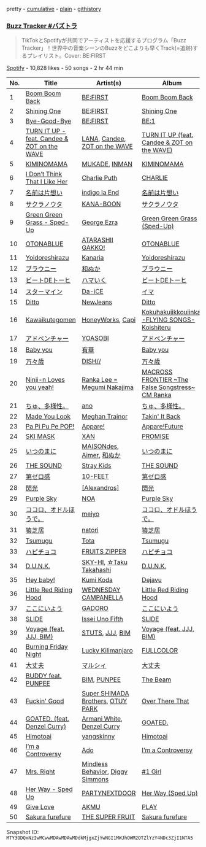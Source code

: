 pretty - [cumulative](/playlists/cumulative/37i9dQZF1DXdTxsEGukhp4.md) - [plain](/playlists/plain/37i9dQZF1DXdTxsEGukhp4) - [githistory](https://github.githistory.xyz/mackorone/spotify-playlist-archive/blob/main/playlists/plain/37i9dQZF1DXdTxsEGukhp4)

### [Buzz Tracker \#バズトラ](https://open.spotify.com/playlist/37i9dQZF1DXdTxsEGukhp4)

> TikTokとSpotifyが共同でアーティストを応援するプログラム「Buzz Tracker」！世界中の音楽シーンのBuzzをどこよりも早くTrack\(=追跡\)するプレイリスト。Cover: BE:FIRST

[Spotify](https://open.spotify.com/user/spotify) - 10,828 likes - 50 songs - 2 hr 44 min

| No. | Title | Artist(s) | Album | Length |
|---|---|---|---|---|
| 1 | [Boom Boom Back](https://open.spotify.com/track/37xJCjdzJ17S1jCDz3GwsB) | [BE:FIRST](https://open.spotify.com/artist/4wCW8kZ8LL7QIdcE8EOKPP) | [Boom Boom Back](https://open.spotify.com/album/6LVDreY2ztRLwqdkjcBjnd) | 3:08 |
| 2 | [Shining One](https://open.spotify.com/track/7DTKSwO1kTAJDu9Q5U73UZ) | [BE:FIRST](https://open.spotify.com/artist/4wCW8kZ8LL7QIdcE8EOKPP) | [Shining One](https://open.spotify.com/album/1cdXswO18i5AFNWQLPasok) | 4:04 |
| 3 | [Bye\-Good\-Bye](https://open.spotify.com/track/3Itdlob7CzXIQqydeVwutQ) | [BE:FIRST](https://open.spotify.com/artist/4wCW8kZ8LL7QIdcE8EOKPP) | [BE:1](https://open.spotify.com/album/3bzgtBdR3ljgLUxFTBfCmU) | 3:01 |
| 4 | [TURN IT UP \- feat\. Candee & ZOT on the WAVE](https://open.spotify.com/track/3BjCtb7zq4Nn1riQhneMwo) | [LANA](https://open.spotify.com/artist/4dEHIhldHT2U8CMQ6nNgDT), [Candee](https://open.spotify.com/artist/1L9s7TypQNTxmJ12OuG2yR), [ZOT on the WAVE](https://open.spotify.com/artist/0qMwn0A1NkYRIo8jyOMygH) | [TURN IT UP \(feat\. Candee & ZOT on the WAVE\)](https://open.spotify.com/album/5gTvyYgUsKQ6UwUdavwn5z) | 3:13 |
| 5 | [KIMINOMAMA](https://open.spotify.com/track/4O8Dy9kthy651s3M774S1h) | [MUKADE](https://open.spotify.com/artist/4d1EYQLZDof8IHoNt8i9FR), [INMAN](https://open.spotify.com/artist/7H3Q0yXmSNmxMHSUpGZKqg) | [KIMINOMAMA](https://open.spotify.com/album/1zfEiFINYq6yP3aUROBvQz) | 2:57 |
| 6 | [I Don’t Think That I Like Her](https://open.spotify.com/track/0Ts1lnK3lYa2dwE2orDJc5) | [Charlie Puth](https://open.spotify.com/artist/6VuMaDnrHyPL1p4EHjYLi7) | [CHARLIE](https://open.spotify.com/album/2LTqBgZUH4EkDcj8hdkNjK) | 3:08 |
| 7 | [名前は片想い](https://open.spotify.com/track/0o3zVVGJkb1QIOMF9xySiu) | [indigo la End](https://open.spotify.com/artist/26ZBeXl5Gqr3TAv2itmyCU) | [名前は片想い](https://open.spotify.com/album/6S12v6NjkFLwQwLxxavHY9) | 3:33 |
| 8 | [サクラノウタ](https://open.spotify.com/track/4aecodVhhW19bmWjveVgJR) | [KANA\-BOON](https://open.spotify.com/artist/3PWp9R5HvbQgxI5KBx5kVd) | [サクラノウタ](https://open.spotify.com/album/7vlOaFIqHnABear9d51MNf) | 4:29 |
| 9 | [Green Green Grass \- Sped\-Up](https://open.spotify.com/track/1gGeEcwqBNxVqjzjAWvS4N) | [George Ezra](https://open.spotify.com/artist/2ysnwxxNtSgbb9t1m2Ur4j) | [Green Green Grass \(Sped\-Up\)](https://open.spotify.com/album/147Dfr5kuQAK5bcNSuMDP0) | 2:08 |
| 10 | [OTONABLUE](https://open.spotify.com/track/2ay8z5vGqKTSpGkmOR9IAo) | [ATARASHII GAKKO!](https://open.spotify.com/artist/4OfU76YhPU04wlmbVFFgTJ) | [OTONABLUE](https://open.spotify.com/album/7vUVx8e9SrqIZe22KqLd6i) | 3:05 |
| 11 | [Yoidoreshirazu](https://open.spotify.com/track/26zbAdTJC4vqqpGwSzvh8Q) | [Kanaria](https://open.spotify.com/artist/1k5LyiTCRzPjORzcgHqJxF) | [Yoidoreshirazu](https://open.spotify.com/album/32sf8CyAb7MtRbVTDJrWQA) | 2:14 |
| 12 | [ブラウニー](https://open.spotify.com/track/2R6xQVJCCk1u8rPrxD5SmC) | [和ぬか](https://open.spotify.com/artist/6LesPuO1nhgJ2acJ4MjyBI) | [ブラウニー](https://open.spotify.com/album/5lDjj72VfeaRqvKJ3UYZGG) | 3:30 |
| 13 | [ビートDEトーヒ](https://open.spotify.com/track/5D4XpDNbB5WTFLQ8VA442k) | [ハマいく](https://open.spotify.com/artist/0yAwTq1vSQQ8fpvLr5wdoF) | [ビートDEトーヒ](https://open.spotify.com/album/2AFM1KkgOLDZFibeUoxq7G) | 2:18 |
| 14 | [スターマイン](https://open.spotify.com/track/0akvgdebTkERlRqNKJZuFy) | [Da\-iCE](https://open.spotify.com/artist/71UIOLnsacxQHlU55TvfiH) | [イマ](https://open.spotify.com/album/4jvQHJZWEBoYhFSsXTmPEP) | 3:47 |
| 15 | [Ditto](https://open.spotify.com/track/3r8RuvgbX9s7ammBn07D3W) | [NewJeans](https://open.spotify.com/artist/6HvZYsbFfjnjFrWF950C9d) | [Ditto](https://open.spotify.com/album/7bnqo1fdJU9nSfXQd3bSMe) | 3:05 |
| 16 | [Kawaikutegomen](https://open.spotify.com/track/4Mo0vn7a03pJ19uESUrH5a) | [HoneyWorks](https://open.spotify.com/artist/40oxjbVm3kdeyJEiGsKrmd), [Capi](https://open.spotify.com/artist/1CnxV1xCQR5pmAR6IHIIyR) | [Kokuhakujikkouiinkai \-FLYING SONGS\- Koishiteru](https://open.spotify.com/album/6RriT3rElmDYDODZjcKBcq) | 3:39 |
| 17 | [アドベンチャー](https://open.spotify.com/track/1w2tdCsX2yKFjbh3wHII94) | [YOASOBI](https://open.spotify.com/artist/64tJ2EAv1R6UaZqc4iOCyj) | [アドベンチャー](https://open.spotify.com/album/1oniwzKzy5hIwoAHjACgsi) | 3:19 |
| 18 | [Baby you](https://open.spotify.com/track/7mawUh4upc0sJVHgkgY3wb) | [有華](https://open.spotify.com/artist/762RAUTV6WKHmrHR7fsFbj) | [Baby you](https://open.spotify.com/album/54ZCBICVYg5jvNehprcJj1) | 2:43 |
| 19 | [万々歳](https://open.spotify.com/track/4ZPl090JODD2F8Yz0KAQV4) | [DISH//](https://open.spotify.com/artist/0jJmZHZHNe8n24Y33z5Nil) | [万々歳](https://open.spotify.com/album/77XpTzNk0bmSVsbsXl8c7R) | 3:58 |
| 20 | [Ninji\-n Loves you yeah!](https://open.spotify.com/track/4BRBpWDkJM7QlVYIyedm0s) | [Ranka Lee = Megumi Nakajima](https://open.spotify.com/artist/3JODQ7XeLxOZtG9cGuVPUw) | [MACROSS FRONTIER \~The False Songstress\~ CM Ranka](https://open.spotify.com/album/5g9MR6bwfKq3tUj1PXyUFM) | 1:01 |
| 21 | [ちゅ、多様性。](https://open.spotify.com/track/5KLL3cZEyuSJRvyS84o4Df) | [ano](https://open.spotify.com/artist/7Il739Q5W4yJUYC3hfnX6z) | [ちゅ、多様性。](https://open.spotify.com/album/07zxoeMpl7X8SguWcOiN5x) | 3:05 |
| 22 | [Made You Look](https://open.spotify.com/track/0QHEIqNKsMoOY5urbzN48u) | [Meghan Trainor](https://open.spotify.com/artist/6JL8zeS1NmiOftqZTRgdTz) | [Takin' It Back](https://open.spotify.com/album/4LVa9bljQRvLYpWr8qyaXs) | 2:14 |
| 23 | [Pa Pi Pu Pe POP!](https://open.spotify.com/track/6sAaPOTjwisyye2fyavqKd) | [Appare!](https://open.spotify.com/artist/3avXpwvPXKpP2AoUvd9pEe) | [Appare!Future](https://open.spotify.com/album/0Uy7NcYLJnUp5uJmTMNxj4) | 4:13 |
| 24 | [SKI MASK](https://open.spotify.com/track/27kqtCjgY5Y1JfYxAhkv4y) | [XAN](https://open.spotify.com/artist/5NfqonprYhdYuBctIrOv6B) | [PROMISE](https://open.spotify.com/album/5pLc2ZDRHTVa6Y3ly6pMqI) | 2:18 |
| 25 | [いつのまに](https://open.spotify.com/track/1VZMySTb2Sqs30c0FaO9H0) | [MAISONdes](https://open.spotify.com/artist/7LTiBdByoaUd329wCpmMcM), [Aimer](https://open.spotify.com/artist/0bAsR2unSRpn6BQPEnNlZm), [和ぬか](https://open.spotify.com/artist/6LesPuO1nhgJ2acJ4MjyBI) | [いつのまに](https://open.spotify.com/album/6fWI3YkfSUUL5QY1yfTDyB) | 3:28 |
| 26 | [THE SOUND](https://open.spotify.com/track/2ovMFHvl5jWOZdhd9hL7uf) | [Stray Kids](https://open.spotify.com/artist/2dIgFjalVxs4ThymZ67YCE) | [THE SOUND](https://open.spotify.com/album/4ZW5rXkLINHYqH2MIAhkP2) | 3:00 |
| 27 | [第ゼロ感](https://open.spotify.com/track/3GGOKTfxgyluPvAFnB30zE) | [10\-FEET](https://open.spotify.com/artist/0QZqdhoRQkn1VphAa5eX8h) | [第ゼロ感](https://open.spotify.com/album/7hUGSAApToftQu366lqPVf) | 4:47 |
| 28 | [閃光](https://open.spotify.com/track/6orDsQsMy7BaqGoRWw3fVN) | [\[Alexandros\]](https://open.spotify.com/artist/1luOe8HkZQ7zwuaO2wuJqI) | [閃光](https://open.spotify.com/album/1M0bv6o77rYRLeP0RYAcju) | 4:25 |
| 29 | [Purple Sky](https://open.spotify.com/track/2iSDIJbLx7CyyHSD6oGrOB) | [NOA](https://open.spotify.com/artist/1vpHPL6nejNAg9GXYrJ5ck) | [Purple Sky](https://open.spotify.com/album/2TfT67IkpQsOoAqSaqy3sb) | 3:30 |
| 30 | [ココロ、オドルほうで。](https://open.spotify.com/track/3MKxwNgUa4FgU0cKBQSd9W) | [meiyo](https://open.spotify.com/artist/6ggtLFRSvZsS61lbxLujd9) | [ココロ、オドルほうで。](https://open.spotify.com/album/5ISBD7UVkovU4Hssok3i82) | 3:11 |
| 31 | [猿芝居](https://open.spotify.com/track/3LY9pxrkW6J3TTAL5ZwNuI) | [natori](https://open.spotify.com/artist/6WmXWHmfBMhupyIs8MSqtu) | [猿芝居](https://open.spotify.com/album/70T4FWkth5x4r4cAfUSxR7) | 2:55 |
| 32 | [Tsumugu](https://open.spotify.com/track/6uqDqDf5OVAyVj6lxwWrAx) | [Tota](https://open.spotify.com/artist/5WIXXPkyVYncLscyUbDrpi) | [Tsumugu](https://open.spotify.com/album/3WJSzExzoaymFUgJNy1ABs) | 3:51 |
| 33 | [ハピチョコ](https://open.spotify.com/track/77iP0sExSNCUd6D33YLnXu) | [FRUITS ZIPPER](https://open.spotify.com/artist/4v5IVXt3oH0iNuxW9O36BV) | [ハピチョコ](https://open.spotify.com/album/6YuRTXMTLyw27w13yU9UPy) | 4:01 |
| 34 | [D.U.N.K.](https://open.spotify.com/track/2BfdSKHBrKLwwOe9bp8q5z) | [SKY\-HI](https://open.spotify.com/artist/4Kbxm7oCQujaslLxf9q7k2), [☆Taku Takahashi](https://open.spotify.com/artist/13FGWDOwAoQyIBuZLtCjN9) | [D.U.N.K.](https://open.spotify.com/album/4Bhrbt1F8fbtn1DiFBpn5q) | 3:37 |
| 35 | [Hey baby!](https://open.spotify.com/track/0MyB2GqSgFY5pK37jHSSH3) | [Kumi Koda](https://open.spotify.com/artist/2mGYHril2LuZodRtTX06BC) | [Dejavu](https://open.spotify.com/album/1wEHnUyeTsnlJFXuh5dWBY) | 2:35 |
| 36 | [Little Red Riding Hood](https://open.spotify.com/track/1kXSvdQw5GByk7Ut432360) | [WEDNESDAY CAMPANELLA](https://open.spotify.com/artist/0bp9CvkjQYhUJvWRHjFRWI) | [Little Red Riding Hood](https://open.spotify.com/album/01IOJtpI12E42QyUjjLSL3) | 3:15 |
| 37 | [ここにいよう](https://open.spotify.com/track/5krCrPrv0xU9ubHYRHLv6l) | [GADORO](https://open.spotify.com/artist/3PtANl80M9tOLrmGSdNLV2) | [ここにいよう](https://open.spotify.com/album/0DZRNjF72FT7w9plpPpZlK) | 3:43 |
| 38 | [SLIDE](https://open.spotify.com/track/5wS0CNP0Xj9lxcMy9HfDzA) | [Issei Uno Fifth](https://open.spotify.com/artist/3ChsBdunsttUJkFhSKRhfq) | [SLIDE](https://open.spotify.com/album/4pVOU4LG85ADK1IPKqfaEK) | 2:08 |
| 39 | [Voyage \(feat\. JJJ, BIM\)](https://open.spotify.com/track/3aTJkLLdzHMq0hbEHYABvG) | [STUTS](https://open.spotify.com/artist/0qC4CNzOUtgdmdVzRqCa1d), [JJJ](https://open.spotify.com/artist/4BuaC48pvatn5gWSqV45cR), [BIM](https://open.spotify.com/artist/704gz1q9ieRxZfTkhPlZGG) | [Voyage \(feat\. JJJ, BIM\)](https://open.spotify.com/album/3QNugQ0SvwweeBsb7ih4gb) | 3:28 |
| 40 | [Burning Friday Night](https://open.spotify.com/track/1NlkoYEA1ndLQIKzXTPh9V) | [Lucky Kilimanjaro](https://open.spotify.com/artist/2V8UZPMR1EbkXhzvEGBTrV) | [FULLCOLOR](https://open.spotify.com/album/1rDLRueueI2ILXOyZE5qWd) | 4:15 |
| 41 | [大丈夫](https://open.spotify.com/track/4kQ3rrJ54f1Hf8nCNxCUyl) | [マルシィ](https://open.spotify.com/artist/7oQ6zxSp4eQjvVkk9rGIDV) | [大丈夫](https://open.spotify.com/album/5bNqsQHsqnaJNxuldgPkDa) | 3:58 |
| 42 | [BUDDY feat\. PUNPEE](https://open.spotify.com/track/6bMSF3fC1jVEhJr5h0riXq) | [BIM](https://open.spotify.com/artist/704gz1q9ieRxZfTkhPlZGG), [PUNPEE](https://open.spotify.com/artist/0mP8A1qIoufScrsxq18Cw6) | [The Beam](https://open.spotify.com/album/0NT8BKRHuR95nYb8M0Z3Gh) | 3:36 |
| 43 | [Fuckin' Good](https://open.spotify.com/track/5pe3jeI0WtpNWC1ZweCipP) | [Super SHIMADA Brothers](https://open.spotify.com/artist/2jqtZgeWtsc0tRdXK3x7yT), [OTUY PARK](https://open.spotify.com/artist/4hlSejvq1rjc5ac5Ds02kl) | [Over There That](https://open.spotify.com/album/1WJ9FbcbVCiKrA7XAjTFtJ) | 3:27 |
| 44 | [GOATED\. \(feat\. Denzel Curry\)](https://open.spotify.com/track/2PWVxWymGDZKj5BZJB7dAR) | [Armani White](https://open.spotify.com/artist/2qAwMsiIjTzlmfAkXKvhVA), [Denzel Curry](https://open.spotify.com/artist/6fxyWrfmjcbj5d12gXeiNV) | [GOATED.](https://open.spotify.com/album/2RU7Ol70IsJo40QMaV1Yfz) | 3:17 |
| 45 | [Himotoai](https://open.spotify.com/track/2MtTAPmEoGKUC0vDloY6nw) | [yangskinny](https://open.spotify.com/artist/3VVMRDGpbQR2SK9nHX3DW5) | [Himotoai](https://open.spotify.com/album/0NSqWhZSLPVcgceCGpVV5O) | 2:42 |
| 46 | [I’m a Controversy](https://open.spotify.com/track/7JATH77DeeEJL69Au9osjM) | [Ado](https://open.spotify.com/artist/6mEQK9m2krja6X1cfsAjfl) | [I’m a Controversy](https://open.spotify.com/album/28nsX0whh8XuEMgYfqbrOd) | 3:14 |
| 47 | [Mrs\. Right](https://open.spotify.com/track/4N4CHJqFZHyB7SBUuSFu1y) | [Mindless Behavior](https://open.spotify.com/artist/2waKklOyXKNqhqIOmE4yBA), [Diggy Simmons](https://open.spotify.com/artist/28ABOA2akZrXN9kQpqwvVg) | [\#1 Girl](https://open.spotify.com/album/72Dqv9RL9xaG5fwEClkC6w) | 4:08 |
| 48 | [Her Way \- Sped Up](https://open.spotify.com/track/0T7dLau2Ccr9CbeXtOB4vU) | [PARTYNEXTDOOR](https://open.spotify.com/artist/2HPaUgqeutzr3jx5a9WyDV) | [Her Way \(Sped Up\)](https://open.spotify.com/album/1uYvJPQzUytNlcAIHSQPI0) | 3:02 |
| 49 | [Give Love](https://open.spotify.com/track/2A3ShNautqXezP1lFDePwa) | [AKMU](https://open.spotify.com/artist/6OwKE9Ez6ALxpTaKcT5ayv) | [PLAY](https://open.spotify.com/album/1eu07xRE0vQfN5et0Y3DAy) | 2:56 |
| 50 | [Sakura furefure](https://open.spotify.com/track/4i32VDJhNyNYeRmuSSGVFQ) | [THE SUPER FRUIT](https://open.spotify.com/artist/3I0DG4uOeYNPq5MCyHPPer) | [Sakura furefure](https://open.spotify.com/album/1TXAzr199OFgyoMhtPhZz4) | 3:53 |

Snapshot ID: `MTY3ODQxNzIwMCwwMDAwMDAwMDdkMjgxZjYwNGI1MWJhOWM2OTZlYzY4NDc3ZjI1NTA5`
